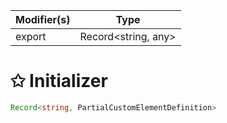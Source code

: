 | Modifier(s)                            | Type                     |
|----------------------------------------|--------------------------|
| export | Record&lt;string, any&gt; |

# &#10025; Initializer

```ts
Record<string, PartialCustomElementDefinition>
```